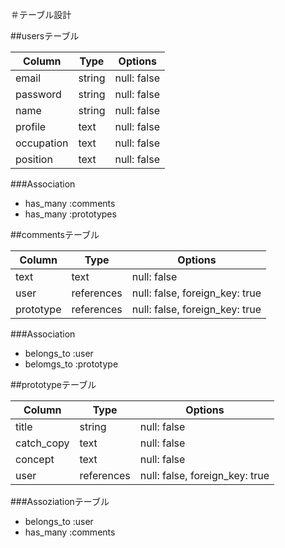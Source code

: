 ＃テーブル設計

##usersテーブル

| Column      | Type     | Options     |
|-------------| -------- | ------------|
| email       | string   | null: false |
| password    | string   | null: false |
| name        | string   | null: false |
| profile     | text     | null: false |
| occupation  | text     | null: false |
| position    | text     | null: false |

###Association
- has_many :comments
- has_many :prototypes

##commentsテーブル

| Column    | Type       | Options  
| --------- | ---------- | --------------
| text      | text       | null: false
| user      | references | null: false, foreign_key: true
| prototype | references | null: false, foreign_key: true

###Association
- belongs_to :user
- belomgs_to :prototype

##prototypeテーブル

| Column      | Type                   | Options
| ----------- | ---------------------- | ---------- 
| title       | string                 | null: false
| catch_copy  | text                   | null: false
| concept     | text                   | null: false
| user        | references             | null: false, foreign_key: true

###Assoziationテーブル
- belongs_to :user
- has_many :comments